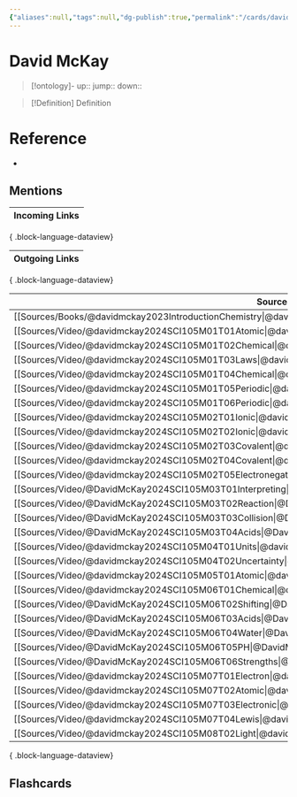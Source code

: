 ```yaml
---
{"aliases":null,"tags":null,"dg-publish":true,"permalink":"/cards/david-mc-kay/","dgPassFrontmatter":true}
---
```


# David McKay

> [!ontology]-
> up:: 
> jump:: 
> down:: 

> [!Definition] Definition
> 

# Reference
- 

## Mentions

| Incoming Links |
| -------------- |

{ .block-language-dataview}

| Outgoing Links |
| -------------- |

{ .block-language-dataview}

| Sources                                                                                                         |
| --------------------------------------------------------------------------------------------------------------- |
| [[Sources/Books/@davidmckay2023IntroductionChemistry\|@davidmckay2023IntroductionChemistry]]                 |
| [[Sources/Video/@davidmckay2024SCI105M01T01Atomic\|@davidmckay2024SCI105M01T01Atomic]]                       |
| [[Sources/Video/@davidmckay2024SCI105M01T02Chemical\|@davidmckay2024SCI105M01T02Chemical]]                   |
| [[Sources/Video/@davidmckay2024SCI105M01T03Laws\|@davidmckay2024SCI105M01T03Laws]]                           |
| [[Sources/Video/@davidmckay2024SCI105M01T04Chemical\|@davidmckay2024SCI105M01T04Chemical]]                   |
| [[Sources/Video/@davidmckay2024SCI105M01T05Periodic\|@davidmckay2024SCI105M01T05Periodic]]                   |
| [[Sources/Video/@davidmckay2024SCI105M01T06Periodic\|@davidmckay2024SCI105M01T06Periodic]]                   |
| [[Sources/Video/@davidmckay2024SCI105M02T01Ionic\|@davidmckay2024SCI105M02T01Ionic]]                         |
| [[Sources/Video/@davidmckay2024SCI105M02T02Ionic\|@davidmckay2024SCI105M02T02Ionic]]                         |
| [[Sources/Video/@davidmckay2024SCI105M02T03Covalent\|@davidmckay2024SCI105M02T03Covalent]]                   |
| [[Sources/Video/@davidmckay2024SCI105M02T04Covalent\|@davidmckay2024SCI105M02T04Covalent]]                   |
| [[Sources/Video/@davidmckay2024SCI105M02T05Electronegativity\|@davidmckay2024SCI105M02T05Electronegativity]] |
| [[Sources/Video/@DavidMcKay2024SCI105M03T01Interpreting\|@DavidMcKay2024SCI105M03T01Interpreting]]           |
| [[Sources/Video/@DavidMcKay2024SCI105M03T02Reaction\|@DavidMcKay2024SCI105M03T02Reaction]]                   |
| [[Sources/Video/@DavidMcKay2024SCI105M03T03Collision\|@DavidMcKay2024SCI105M03T03Collision]]                 |
| [[Sources/Video/@DavidMcKay2024SCI105M03T04Acids\|@DavidMcKay2024SCI105M03T04Acids]]                         |
| [[Sources/Video/@davidmckay2024SCI105M04T01Units\|@davidmckay2024SCI105M04T01Units]]                         |
| [[Sources/Video/@davidmckay2024SCI105M04T02Uncertainty\|@davidmckay2024SCI105M04T02Uncertainty]]             |
| [[Sources/Video/@davidmckay2024SCI105M05T01Atomic\|@davidmckay2024SCI105M05T01Atomic]]                       |
| [[Sources/Video/@davidmckay2024SCI105M06T01Chemical\|@davidmckay2024SCI105M06T01Chemical]]                   |
| [[Sources/Video/@DavidMcKay2024SCI105M06T02Shifting\|@DavidMcKay2024SCI105M06T02Shifting]]                   |
| [[Sources/Video/@DavidMcKay2024SCI105M06T03Acids\|@DavidMcKay2024SCI105M06T03Acids]]                         |
| [[Sources/Video/@DavidMcKay2024SCI105M06T04Water\|@DavidMcKay2024SCI105M06T04Water]]                         |
| [[Sources/Video/@DavidMcKay2024SCI105M06T05PH\|@DavidMcKay2024SCI105M06T05PH]]                               |
| [[Sources/Video/@DavidMcKay2024SCI105M06T06Strengths\|@DavidMcKay2024SCI105M06T06Strengths]]                 |
| [[Sources/Video/@davidmckay2024SCI105M07T01Electron\|@davidmckay2024SCI105M07T01Electron]]                   |
| [[Sources/Video/@davidmckay2024SCI105M07T02Atomic\|@davidmckay2024SCI105M07T02Atomic]]                       |
| [[Sources/Video/@davidmckay2024SCI105M07T03Electronic\|@davidmckay2024SCI105M07T03Electronic]]               |
| [[Sources/Video/@davidmckay2024SCI105M07T04Lewis\|@davidmckay2024SCI105M07T04Lewis]]                         |
| [[Sources/Video/@davidmckay2024SCI105M08T02Light\|@davidmckay2024SCI105M08T02Light]]                         |

{ .block-language-dataview}

## Flashcards 
